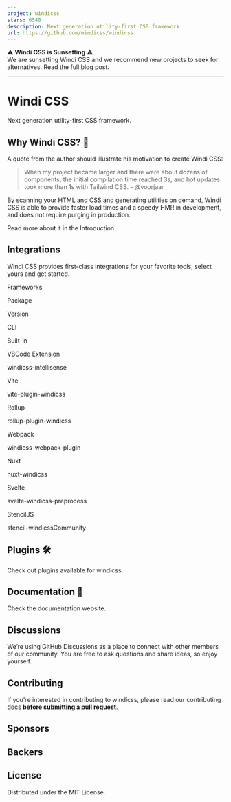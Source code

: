 ```yaml
---
project: windicss
stars: 6540
description: Next generation utility-first CSS framework.
url: https://github.com/windicss/windicss
---
```


**⚠️ Windi CSS is Sunsetting ⚠️**  
We are sunsetting Windi CSS and we recommend new projects to seek for alternatives. Read the full blog post.

* * *

  
Windi CSS
============

  
  

Next generation utility-first CSS framework.

Why Windi CSS? 🤔
-----------------

A quote from the author should illustrate his motivation to create Windi CSS:

> When my project became larger and there were about dozens of components, the initial compilation time reached 3s, and hot updates took more than 1s with Tailwind CSS. - @voorjaar

By scanning your HTML and CSS and generating utilities on demand, Windi CSS is able to provide faster load times and a speedy HMR in development, and does not require purging in production.

Read more about it in the Introduction.

Integrations
------------

Windi CSS provides first-class integrations for your favorite tools, select yours and get started.

Frameworks

Package

Version

CLI

Built-in

VSCode Extension

windicss-intellisense

Vite

vite-plugin-windicss

Rollup

rollup-plugin-windicss

Webpack

windicss-webpack-plugin

Nuxt

nuxt-windicss

Svelte

svelte-windicss-preprocess

StencilJS

stencil-windicssCommunity

Plugins 🛠
----------

Check out plugins available for windicss.

Documentation 📖
----------------

Check the documentation website.

Discussions
-----------

We’re using GitHub Discussions as a place to connect with other members of our community. You are free to ask questions and share ideas, so enjoy yourself.

Contributing
------------

If you're interested in contributing to windicss, please read our contributing docs **before submitting a pull request**.

Sponsors
--------

Backers
-------

License
-------

Distributed under the MIT License.
